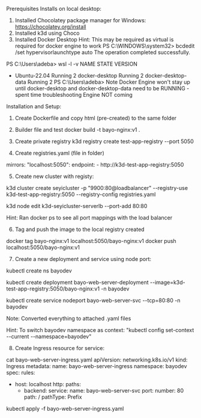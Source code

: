Prerequisites Installs on local desktop:
1. Installed Chocolatey package manager for Windows:
   https://chocolatey.org/install
3. Installed k3d using Choco
4. Installed Docker Desktop
Hint: This may be required as virtual is required for docker engine to work
PS C:\WINDOWS\system32> bcdedit /set hypervisorlaunchtype auto
The operation completed successfully.

PS C:\Users\adeba> wsl -l -v
  NAME                   STATE           VERSION
* Ubuntu-22.04           Running         2
  docker-desktop         Running         2
  docker-desktop-data    Running         2
PS C:\Users\adeba>
Note Docker Engine won't stay up until docker-desktop and docker-desktop-data need to be RUNNING - spent time troubleshooting Engine NOT coming

Installation and Setup:
1. Create Dockerfile and copy html (pre-created) to the same folder

2. Builder file and test
docker build -t bayo-nginx:v1 .

3. Create private registry
k3d registry create test-app-registry --port 5050

4. Create registries.yaml (file in folder)

mirrors:
"localhost:5050":
    endpoint:
      - http://k3d-test-app-registry:5050

5. Create new cluster with registy:

k3d cluster create seyicluster -p "9900:80@loadbalancer" --registry-use k3d-test-app-registry:5050 --registry-config registries.yaml

k3d node edit k3d-seyicluster-serverlb --port-add 80:80

Hint: Ran docker ps to see all port mappings with the load balancer

6. Tag and push the image to the local registry created

docker tag bayo-nginx:v1 localhost:5050/bayo-nginx:v1
docker push localhost:5050/bayo-nginx:v1

7. Create a new deployment and service using node port:

kubectl create ns bayodev

kubectl create deployment bayo-web-server-deployment --image=k3d-test-app-registry:5050/bayo-nginx:v1 -n bayodev

kubectl create service nodeport bayo-web-server-svc --tcp=80:80 -n bayodev

Note: Converted everything to attached .yaml files

Hint: To switch bayodev namespace as context: "kubectl config set-context --current --namespace=bayodev"

8. Create Ingress resource for service:

cat bayo-web-server-ingress.yaml
apiVersion: networking.k8s.io/v1
kind: Ingress
metadata:
  name: bayo-web-server-ingress
  namespace: bayodev
spec:
  rules:
  - host: localhost
    http:
      paths:
      - backend:
          service:
            name: bayo-web-server-svc
            port:
              number: 80
        path: /
        pathType: Prefix

kubectl apply -f bayo-web-server-ingress.yaml
